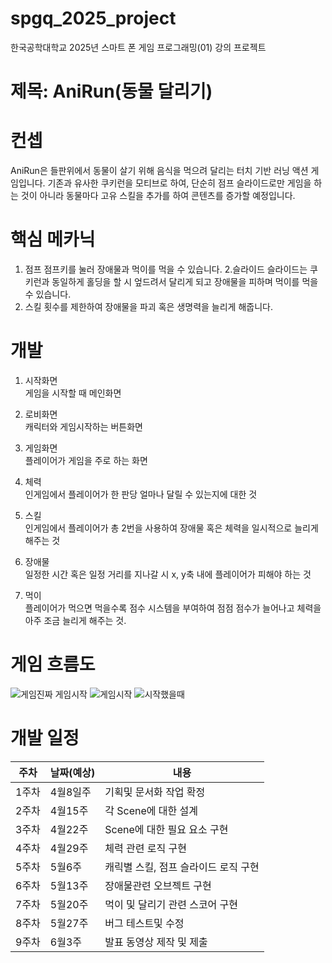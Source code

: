 # spgq_2025_project

 한국공학대학교 2025년 스마트 폰 게임 프로그래밍(01) 강의 프로젝트
 
# 제목: AniRun(동물 달리기)

# 컨셉

AniRun은 들판위에서 동물이 살기 위해 음식을 먹으려 달리는 터치 기반 러닝 액션 게임입니다.
기존과 유사한 쿠키런을 모티브로 하여, 단순히 점프 슬라이드로만 게임을 하는 것이 아니라 동물마다 고유 스킬을 추가를 하여 콘텐츠를 증가할 예정입니다.

# 핵심 메카닉

1. 점프
  점프키를 눌러 장애물과 먹이를 먹을 수 있습니다.
2.슬라이드
 슬라이드는 쿠키런과 동일하게 홀딩을 할 시 엎드려서 달리게 되고 장애물을 피하며 먹이를 먹을 수 있습니다.
3. 스킬
   횟수를 제한하여 장애물을 파괴 혹은 생명력을 늘리게 해줍니다.

# 개발
1. 시작화면  
   게임을 시작할 때 메인화면

2. 로비화면  
   캐릭터와 게임시작하는 버튼화면

3. 게임화면  
   플레이어가 게임을 주로 하는 화면

4. 체력  
   인게임에서 플레이어가 한 판당 얼마나 달릴 수 있는지에 대한 것

5. 스킬  
   인게임에서 플레이어가 총 2번을 사용하여 장애물 혹은 체력을 일시적으로 늘리게 해주는 것

6. 장애물  
   일정한 시간 혹은 일정 거리를 지나갈 시 x, y축 내에 플레이어가 피해야 하는 것

7. 먹이  
   플레이어가 먹으면 먹을수록 점수 시스템을 부여하여 점점 점수가 늘어나고 체력을 아주 조금 늘리게 해주는 것.


# 게임 흐름도



![게임진짜 게임시작](https://github.com/user-attachments/assets/75ddb237-6a71-466a-9dc5-a8667933f408)
![게임시작](https://github.com/user-attachments/assets/7f96d883-9088-4de4-9673-904383ab3dbf)
![시작했을때](https://github.com/user-attachments/assets/ef5974dc-c47a-491e-9da9-2d43cf91f4f9)

# 개발 일정


|주차|날짜(예상)|내용|
|------|---|---|
|1주차|4월8일주|기획및 문서화 작업 확정|
|2주차|4월15주|각 Scene에 대한 설계|
|3주차|4월22주|Scene에 대한 필요 요소 구현|
|4주차|4월29주|체력 관련 로직 구현|
|5주차|5월6주|캐릭별 스킬, 점프 슬라이드 로직 구현|
|6주차|5월13주|장애물관련 오브젝트 구현|
|7주차|5월20주|먹이 및 달리기 관련 스코어 구현|
|8주차|5월27주|버그 테스트및 수정|
|9주차|6월3주|발표 동영상 제작 및 제출|

